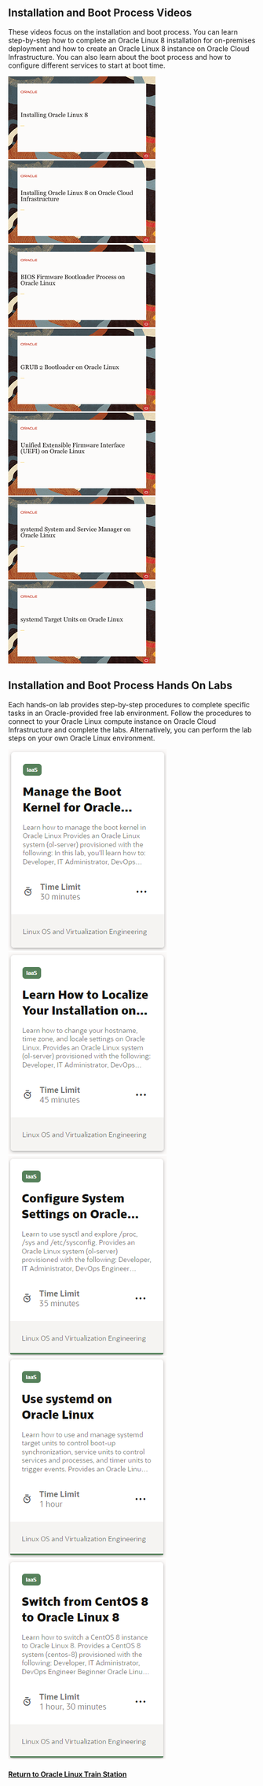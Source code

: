 ## Installation and Boot Process Videos
These videos focus on the installation and boot process. You can learn step-by-step how to complete an Oracle Linux 8 installation for on-premises deployment and how to create an Oracle Linux 8 instance on Oracle Cloud Infrastructure. You can also learn about the boot process and how to configure different services to start at boot time.

[![](../../common/images/install_tmp.png)](https://youtu.be/l6fapYCHaQ0)
[![](../../common/images/installoci_tmp.png)](https://youtu.be/ETpaOwAcB7M)
[![](../../common/images/bios_tmp.png)](https://youtu.be/NP9BHTjih7g)
[![](../../common/images/grub2_tmp.png)](https://youtu.be/0dv87RFGcKI)
[![](../../common/images/uefi_tmp.png)](https://youtu.be/OVeso8h5HZA)
[![](../../common/images/systemd_tmp.png)](https://youtu.be/9uDvnZKhU8A)
[![](../../common/images/sysdtrgs_tmp.png)](https://youtu.be/Tkxs-wfZrnw)

## Installation and Boot Process Hands On Labs
Each hands-on lab provides step-by-step procedures to complete specific tasks in an Oracle-provided free lab environment. Follow the procedures to connect to your Oracle Linux compute instance on Oracle Cloud Infrastructure and complete the labs. Alternatively, you can perform the lab steps on your own Oracle Linux environment.

[![](../../common/images/boot_kernel.png)](https://luna.oracle.com/lab/67f106f2-8c50-442c-b24f-108b806be84f)
[![](../../common/images/localize.png)](https://luna.oracle.com/lab/d657ae3c-ac29-4b0a-943e-e533f2e8093b)
[![](../../common/images/sysctl.png)](https://luna.oracle.com/lab/aa8f2377-7967-4e45-bf32-bdc8054d5c76)
[![](../../common/images/systemd_lab.png)](https://luna.oracle.com/lab/8a060473-bff3-4c04-9799-eb944951007c)
[![](../../common/images/centos.png)](https://luna.oracle.com/lab/ee1c4ab9-010f-4b3c-bd1e-cdcca57800a2)

#### [Return to Oracle Linux Train Station](../../README.md)
